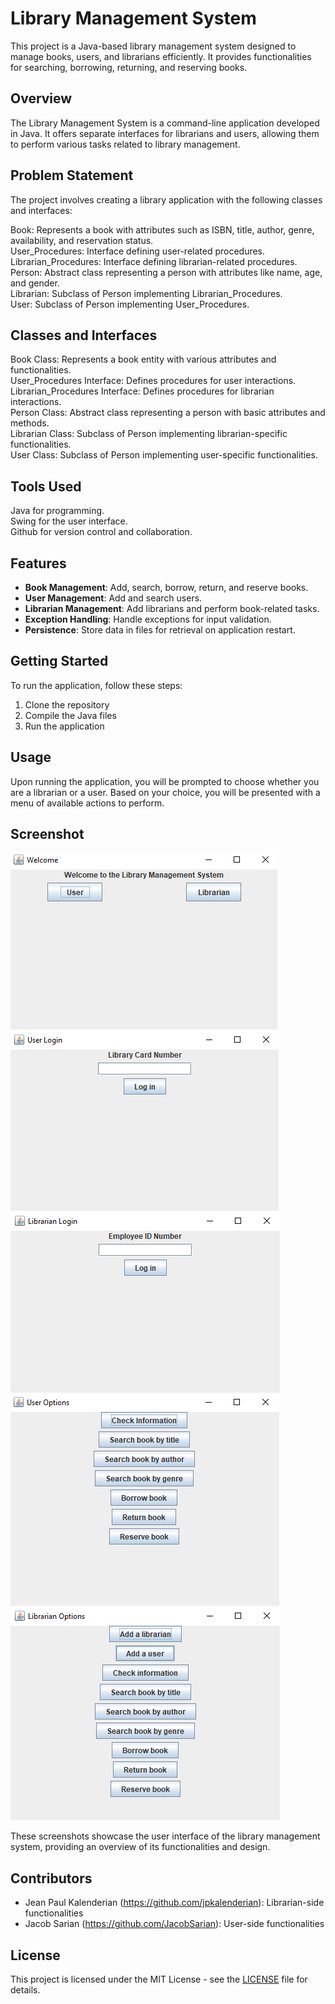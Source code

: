 # Library Management System

This project is a Java-based library management system designed to manage books, users, and librarians efficiently. It provides functionalities for searching, borrowing, returning, and reserving books.

## Overview

The Library Management System is a command-line application developed in Java. It offers separate interfaces for librarians and users, allowing them to perform various tasks related to library management.

## Problem Statement

The project involves creating a library application with the following classes and interfaces:

Book: Represents a book with attributes such as ISBN, title, author, genre, availability, and reservation status.<br>
User_Procedures: Interface defining user-related procedures.<br>
Librarian_Procedures: Interface defining librarian-related procedures.<br>
Person: Abstract class representing a person with attributes like name, age, and gender.<br>
Librarian: Subclass of Person implementing Librarian_Procedures.<br>
User: Subclass of Person implementing User_Procedures.<br>

## Classes and Interfaces

Book Class: Represents a book entity with various attributes and functionalities.<br>
User_Procedures Interface: Defines procedures for user interactions.<br>
Librarian_Procedures Interface: Defines procedures for librarian interactions.<br>
Person Class: Abstract class representing a person with basic attributes and methods.<br>
Librarian Class: Subclass of Person implementing librarian-specific functionalities.<br>
User Class: Subclass of Person implementing user-specific functionalities.<br>

## Tools Used
Java for programming.<br>
Swing for the user interface.<br>
Github for version control and collaboration.<br>

## Features

- **Book Management**: Add, search, borrow, return, and reserve books.<br>
- **User Management**: Add and search users.<br>
- **Librarian Management**: Add librarians and perform book-related tasks.<br>
- **Exception Handling**: Handle exceptions for input validation.<br>
- **Persistence**: Store data in files for retrieval on application restart.<br>

## Getting Started

To run the application, follow these steps:

1. Clone the repository<br>
2. Compile the Java files<br>
3. Run the application<br>

## Usage

Upon running the application, you will be prompted to choose whether you are a librarian or a user. Based on your choice, you will be presented with a menu of available actions to perform.

## Screenshot

![Main Form](/Screenshots/mainFormScreenshot.png)
![User Entry Form](/Screenshots/userEntryFormScreenshot.png)
![Librarian Entry Form](/Screenshots/librarianEntryFormScreenshot.png)
![User Options Form](/Screenshots/userOptionsFormScreenshot.png)
![Librarian Options Form](/Screenshots/librarianOptionsFormScreenshot.png)

These screenshots showcase the user interface of the library management system, providing an overview of its functionalities and design.

## Contributors

- Jean Paul Kalenderian (https://github.com/jpkalenderian): Librarian-side functionalities
- Jacob Sarian (https://github.com/JacobSarian): User-side functionalities

## License

This project is licensed under the MIT License - see the [LICENSE](LICENSE) file for details.
